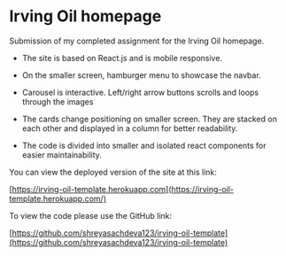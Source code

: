 
# Irving Oil homepage

Submission of my completed assignment for the Irving Oil homepage.

* The site is based on React.js and is mobile responsive.
* On the smaller screen, hamburger menu to showcase the navbar.  

* Carousel is interactive. Left/right arrow buttons scrolls and loops through the images

* The cards change positioning on smaller screen. They are stacked on each other and displayed in a column for better readability.

* The code is divided into smaller and isolated react components for easier maintainability.


You can view the deployed version of the site at this link:

[https://irving-oil-template.herokuapp.com](https://irving-oil-template.herokuapp.com/)


To view the code please use the GitHub link:

[https://github.com/shreyasachdeva123/irving-oil-template](https://github.com/shreyasachdeva123/irving-oil-template)  
